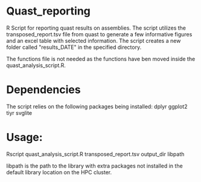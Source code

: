 # Quast_reporting
R Script for reporting quast results on assemblies. The script utilizes 
the transposed_report.tsv file from quast to generate a few informative 
figures and an excel table with selected information.
The script creates a new folder called "results_DATE" in the specified 
directory.

The functions file is not needed as the functions have ben moved inside 
the quast_analysis_script.R.

# Dependencies
The script relies on the following packages being installed:
dplyr
ggplot2
tiyr
svglite

# Usage: 
Rscript quast_analysis_script.R transposed_report.tsv output_dir libpath

libpath is the path to the library with extra packages not installed in
the default library location on the HPC cluster.
